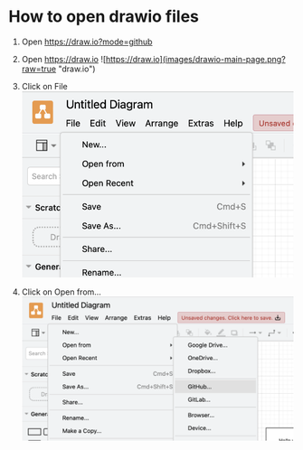 # How to open drawio files

1. Open https://draw.io?mode=github

1. Open https://draw.io
![https://draw.io](images/drawio-main-page.png?raw=true "draw.io")

2. Click on File
![Click on File](images/drawio-file.png?raw=true "draw.io")

3. Click on Open from...
![Click on Open from...](images/drawio-open-from.png?raw=true "Title")


